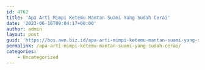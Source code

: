 ```yaml
---
id: 4762
title: 'Apa Arti Mimpi Ketemu Mantan Suami Yang Sudah Cerai'
date: '2023-06-16T09:04:17+00:00'
author: admin
layout: post
guid: 'https://bos.awn.biz.id/apa-arti-mimpi-ketemu-mantan-suami-yang-sudah-cerai/'
permalink: /apa-arti-mimpi-ketemu-mantan-suami-yang-sudah-cerai/
categories:
    - Uncategorized
---
```


